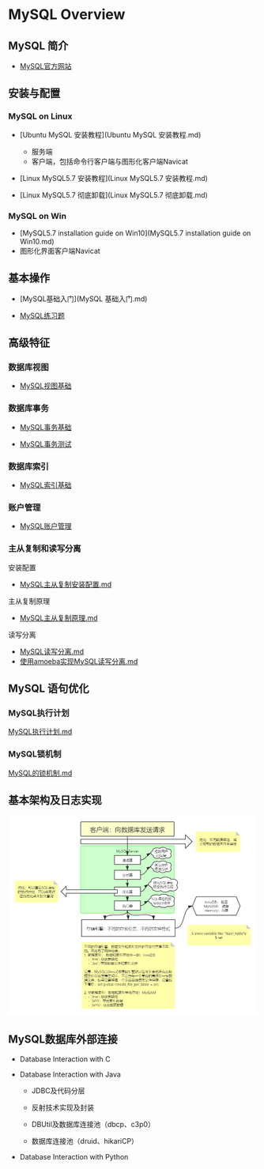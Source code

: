 # MySQL Overview

## MySQL 简介

- [MySQL官方网站](http://www.MySQL.com)



## 安装与配置

### MySQL on Linux

- [Ubuntu MySQL 安装教程](Ubuntu MySQL 安装教程.md)
    - 服务端
    - 客户端，包括命令行客户端与图形化客户端Navicat
- [Linux MySQL5.7 安装教程](Linux MySQL5.7 安装教程.md)

- [Linux MySQL5.7 彻底卸载](Linux MySQL5.7 彻底卸载.md)



### MySQL on Win

- [MySQL5.7 installation guide on Win10](MySQL5.7 installation guide on Win10.md)
- 图形化界面客户端Navicat



## 基本操作

- [MySQL基础入门](MySQL 基础入门.md)

- [MySQL练习题](MySQL练习题.md)



## 高级特征

### 数据库视图

- [MySQL视图基础](MySQL视图基础.md)



### 数据库事务

- [MySQL事务基础](MySQL事务基础.md)

- [MySQL事务测试](MySQL事务测试.md)



### 数据库索引

- [MySQL索引基础](MySQL索引基础.md)



### 账户管理

- [MySQL账户管理](MySQL账户管理.md)



### 主从复制和读写分离

安装配置

- [MySQL主从复制安装配置.md](MySQL主从复制安装配置.md)

主从复制原理

- [MySQL主从复制原理.md](MySQL主从复制原理.md)


读写分离

- [MySQL读写分离.md](MySQL读写分离.md)
- [使用amoeba实现MySQL读写分离.md](使用amoeba实现MySQL读写分离.md)



## MySQL 语句优化

### MySQL执行计划

[MySQL执行计划.md](MySQL执行计划.md)



### MySQL锁机制

[MySQL的锁机制.md](MySQL的锁机制.md)





## 基本架构及日志实现



![MySQL数据库结构](MySQL数据库结构.png)



## MySQL数据库外部连接

- Database Interaction with C

- Database Interaction with Java

    - JDBC及代码分层

    - 反射技术实现及封装

    - DBUtil及数据库连接池（dbcp、c3p0）

    - 数据库连接池（druid、hikariCP）

        

- Database Interaction with Python

  